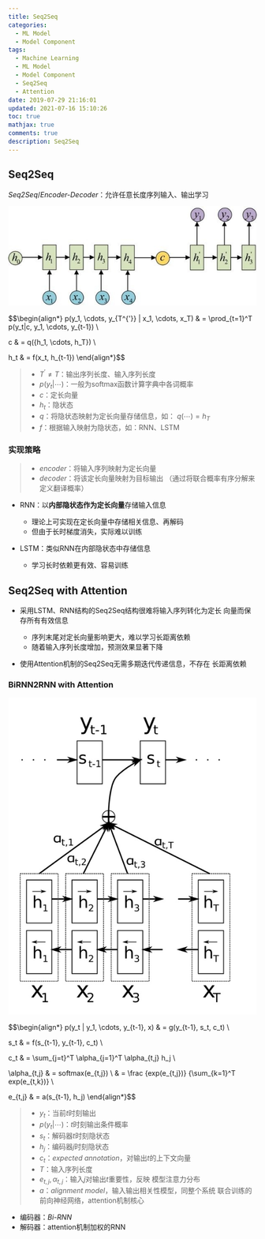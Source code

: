 ```yaml
---
title: Seq2Seq
categories:
  - ML Model
  - Model Component
tags:
  - Machine Learning
  - ML Model
  - Model Component
  - Seq2Seq
  - Attention
date: 2019-07-29 21:16:01
updated: 2021-07-16 15:10:26
toc: true
mathjax: true
comments: true
description: Seq2Seq
---
```


##	Seq2Seq

*Seq2Seq*/*Encoder-Decoder*：允许任意长度序列输入、输出学习

![seq2seq_structure](imgs/seq2seq_structure.png)

$$\begin{align*}
p(y_1, \cdots, y_{T^{'}} | x_1, \cdots, x_T) & = \prod_{t=1}^T
	p(y_t|c, y_1, \cdots, y_{t-1}) \\

c & = q(\{h_1, \cdots, h_T\}) \\

h_t & = f(x_t, h_{t-1})
\end{align*}$$

> - $T^{'} \neq T$：输出序列长度、输入序列长度
> - $p(y_t|\cdots)$：一般为softmax函数计算字典中各词概率
> - $c$：定长向量
> - $h_t$：隐状态
> - $q$：将隐状态映射为定长向量存储信息，如：
	$q(\cdots) = h_T$
> - $f$：根据输入映射为隐状态，如：RNN、LSTM

###	实现策略

> - *encoder*：将输入序列映射为定长向量
> - *decoder*：将该定长向量映射为目标输出
	（通过将联合概率有序分解来定义翻译概率）

-	RNN：以**内部隐状态作为定长向量**存储输入信息
	-	理论上可实现在定长向量中存储相关信息、再解码
	-	但由于长时梯度消失，实际难以训练

-	LSTM：类似RNN在内部隐状态中存储信息
	-	学习长时依赖更有效、容易训练

##	Seq2Seq with Attention

-	采用LSTM、RNN结构的Seq2Seq结构很难将输入序列转化为定长
	向量而保存所有有效信息
	-	序列末尾对定长向量影响更大，难以学习长距离依赖
	-	随着输入序列长度增加，预测效果显著下降

-	使用Attention机制的Seq2Seq无需多期迭代传递信息，不存在
	长距离依赖

###	BiRNN2RNN with Attention

![seq2seq_birnn2rnn_with_attention](imgs/seq2seq_birnn2rnn_with_attention.png)

$$\begin{align*}
p(y_t | y_1, \cdots, y_{t-1}, x) & = g(y_{t-1}, s_t, c_t) \\

s_t & = f(s_{t-1}, y_{t-1}, c_t) \\

c_t & = \sum_{j=t}^T \alpha_{j=1}^T \alpha_{t,j} h_j \\

\alpha_{t,j} & = softmax(e_{t,j}) \\
& = \frac {exp(e_{t,j})} {\sum_{k=1}^T exp(e_{t,k})} \\

e_{t,j} & = a(s_{t-1}, h_j)
\end{align*}$$

> - $y_t$：当前$t$时刻输出
> - $p(y_t|\cdots)$：$t$时刻输出条件概率
> - $s_t$：解码器$t$时刻隐状态
> - $h_j$：编码器$j$时刻隐状态
> - $c_t$：*expected annotation*，对输出$t$的上下文向量
> - $T$：输入序列长度
> - $e_{t,j}, \alpha_{t,j}$：输入$j$对输出$t$重要性，反映
	模型注意力分布
> - $a$：*alignment model*，输入输出相关性模型，同整个系统
	联合训练的前向神经网络，attention机制核心

-	编码器：*Bi-RNN*
-	解码器：attention机制加权的RNN



